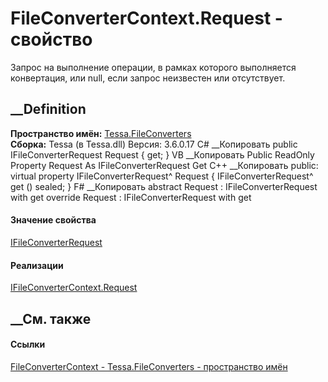 # FileConverterContext.Request - свойство
Запрос на выполнение операции, в рамках которого выполняется конвертация, или
null, если запрос неизвестен или отсутствует.
## __Definition
 **Пространство имён:** [Tessa.FileConverters](N_Tessa_FileConverters.htm)  
 **Сборка:** Tessa (в Tessa.dll) Версия: 3.6.0.17
C# __Копировать
     public IFileConverterRequest Request { get; }
VB __Копировать
     Public ReadOnly Property Request As IFileConverterRequest
    	Get
C++ __Копировать
     public:
    virtual property IFileConverterRequest^ Request {
    	IFileConverterRequest^ get () sealed;
    }
F# __Копировать
     abstract Request : IFileConverterRequest with get
    override Request : IFileConverterRequest with get
#### Значение свойства
[IFileConverterRequest](T_Tessa_FileConverters_IFileConverterRequest.htm)
#### Реализации
[IFileConverterContext.Request](P_Tessa_FileConverters_IFileConverterContext_Request.htm)  
##  __См. также
#### Ссылки
[FileConverterContext - ](T_Tessa_FileConverters_FileConverterContext.htm)
[Tessa.FileConverters - пространство имён](N_Tessa_FileConverters.htm)
